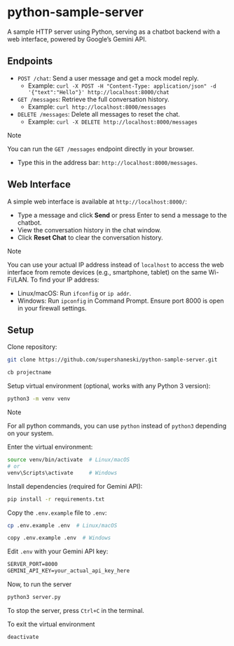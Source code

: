 # python-sample-server

A sample HTTP server using Python, serving as a chatbot backend with a web interface, powered by Google’s Gemini API.

## Endpoints

- `POST /chat`: Send a user message and get a mock model reply.
  - Example: `curl -X POST -H "Content-Type: application/json" -d '{"text":"Hello"}' http://localhost:8000/chat`
- `GET /messages`: Retrieve the full conversation history.
  - Example: `curl http://localhost:8000/messages`
- `DELETE /messages`: Delete all messages to reset the chat.
  - Example: `curl -X DELETE http://localhost:8000/messages`

> [!NOTE] 
> You can run the `GET /messages` endpoint directly in your browser.
> - Type this in the address bar: `http://localhost:8000/messages`.

## Web Interface

A simple web interface is available at `http://localhost:8000/`:
- Type a message and click **Send** or press Enter to send a message to the chatbot.
- View the conversation history in the chat window.
- Click **Reset Chat** to clear the conversation history.

> [!NOTE]
> You can use your actual IP address instead of `localhost` to access the web interface from remote devices (e.g., smartphone, tablet) on the same Wi-Fi/LAN. To find your IP address:
> - Linux/macOS: Run `ifconfig` or `ip addr`.
> - Windows: Run `ipconfig` in Command Prompt.
> Ensure port 8000 is open in your firewall settings.

## Setup

Clone repository:

```sh
git clone https://github.com/supershaneski/python-sample-server.git

cb projectname
```

Setup virtual environment (optional, works with any Python 3 version):

```sh
python3 -m venv venv
```

> [!NOTE] 
> For all python commands, you can use `python` instead of `python3` depending on your system.

Enter the virtual environment:

```sh
source venv/bin/activate  # Linux/macOS
# or
venv\Scripts\activate     # Windows
```

Install dependencies (required for Gemini API):

```sh
pip install -r requirements.txt
```

Copy the `.env.example` file to `.env`:

```sh
cp .env.example .env  # Linux/macOS

copy .env.example .env  # Windows
```

Edit `.env` with your Gemini API key:

```txt
SERVER_PORT=8000
GEMINI_API_KEY=your_actual_api_key_here
```

Now, to run the server

```sh
python3 server.py
```

To stop the server, press `Ctrl+C` in the terminal.

To exit the virtual environment

```sh
deactivate
```

